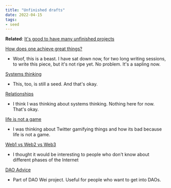 ```yaml
---
title: "Unfinished drafts"
date: 2022-04-15
tags:
- seed
---
```


 **Related**: [It's good to have many unfinished projects](/notes/It's%20good%20to%20have%20many%20unfinished%20projects.md)

[How does one achieve great things?](/notes/How%20does%20one%20achieve%20great%20things?.md)
- Woof, this is a beast. I have sat down now, for two long writing sessions, to write this piece, but it's not ripe yet. No problem. It's a sapling now. 

[Systems thinking](/notes/Systems%20thinking.md)
- This, too, is still a seed. And that's okay. 

[Relationships](/notes/Relationships.md)
- I think I was thinking about systems thinking. Nothing here for now. That's okay. 

[life is not a game](/notes/life%20is%20not%20a%20game.md)
- I was thinking about Twitter gamifying things and how its bad because life is not a game. 

[Web1 vs Web2 vs Web3](/notes/Web1%20vs%20Web2%20vs%20Web3.md)
- I thought it would be interesting to people who don't know about different phases of the Internet

[DAO Advice](/notes/DAO%20Advice.md)
- Part of DAO Wei project. Useful for people who want to get into DAOs. 


